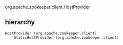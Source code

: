 org.apache.zookeeper.client.HostProvider
## hierarchy
```
HostProvider (org.apache.zookeeper.client)
    StaticHostProvider (org.apache.zookeeper.client)
```